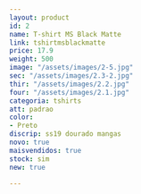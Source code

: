 ```yaml
---
layout: product
id: 2
name: T-shirt MS Black Matte
link: tshirtmsblackmatte
price: 17.9
weight: 500
image: "/assets/images/2-5.jpg"
sec: "/assets/images/2.3-2.jpg"
thir: "/assets/images/2.2.jpg"
four: "/assets/images/2.1.jpg"
categoria: tshirts
att: padrao
color:
- Preto
discrip: ss19 dourado mangas
novo: true
maisvendidos: true
stock: sim
new: true

---
```

